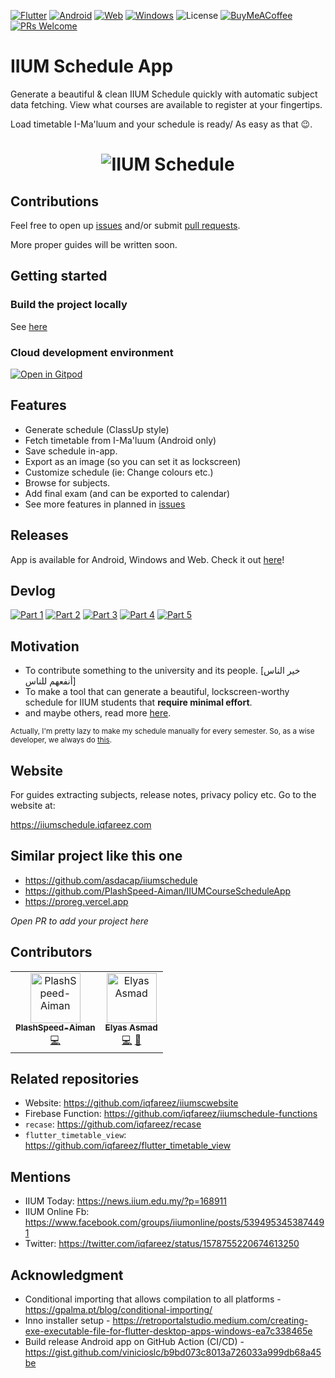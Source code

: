 [![Flutter](https://img.shields.io/badge/Flutter-%2302569B.svg?style=for-the-badge&logo=Flutter&logoColor=white)](https://flutter.dev/)
[![Android](https://img.shields.io/badge/Android-3DDC84?style=for-the-badge&logo=android&logoColor=white)](https://play.google.com/store/apps/details?id=com.iqfareez.iiumschedule)
[![Web](<https://img.shields.io/badge/WEB%20(PWA)-5a0fc8?style=for-the-badge&logo=GoogleChrome&logoColor=white>)](https://iiumschedule.web.app/#/)
[![Windows](https://img.shields.io/badge/Windows-0078D6?style=for-the-badge&logo=windows&logoColor=white)](https://iiumschedule.iqfareez.com/downloads/stable#windows)
![License](https://img.shields.io/github/license/iqfareez/iium_schedule?style=for-the-badge)
[![BuyMeACoffee](https://img.shields.io/badge/Buy%20Me%20a%20Coffee-ffdd00?style=for-the-badge&logo=buy-me-a-coffee&logoColor=black)](https://www.buymeacoffee.com/iqfareez)
[![PRs Welcome](https://img.shields.io/badge/PR-welcome-brightgreen.svg?style=for-the-badge)](https://makeapullrequest.com)

# IIUM Schedule App

Generate a beautiful & clean IIUM Schedule quickly with automatic subject data fetching. View what courses are available to register at your fingertips.

Load timetable I-Ma'luum and your schedule is ready/ As easy as that :wink:.

<h1 align="center">
    <picture>
      <source media="(prefers-color-scheme: dark)" srcset="https://user-images.githubusercontent.com/60868965/224489381-77298896-2ce4-4267-ab98-393c5ed0eba1.png">
      <img alt="IIUM Schedule" src="https://user-images.githubusercontent.com/60868965/216872570-3ed6b8e4-f2cf-4811-a480-9c288e6ee6f5.png">
    </picture>
 </h1>

## Contributions

Feel free to open up [issues](https://github.com/iqfareez/iium_schedule/issues) and/or submit [pull requests](https://github.com/iqfareez/iium_schedule/pulls).

<!-- For other types of contributions, kindly refer [wiki](https://github.com/iqfareez/iium_schedule/wiki).  -->

More proper guides will be written soon.

## Getting started

### Build the project locally

See [here](https://github.com/iqfareez/iium_schedule/wiki/Build-steps)

### Cloud development environment

[![Open in Gitpod](https://gitpod.io/button/open-in-gitpod.svg)](https://gitpod.io/#https://github.com/iqfareez/iium_schedule)

## Features

- Generate schedule (ClassUp style)
- Fetch timetable from I-Ma'luum (Android only)
- Save schedule in-app.
- Export as an image (so you can set it as lockscreen)
- Customize schedule (ie: Change colours etc.)
- Browse for subjects.
- Add final exam (and can be exported to calendar)
- See more features in planned in [issues](https://github.com/iqfareez/iium_schedule/issues?q=is%3Aopen+is%3Aissue+label%3Aenhancement)

## Releases

App is available for Android, Windows and Web. Check it out [here](https://iiumschedule.iqfareez.com/downloads)!

## Devlog

[![Part 1](https://img.shields.io/badge/part%201-%23E4405F.svg?style=for-the-badge&logo=Instagram&logoColor=white)](https://www.instagram.com/s/aGlnaGxpZ2h0OjE3OTAxOTkzNjUzNDk0NDQ3)
[![Part 2](https://img.shields.io/badge/part%202-%23E4405F.svg?style=for-the-badge&logo=Instagram&logoColor=white)](https://www.instagram.com/s/aGlnaGxpZ2h0OjE3OTQ4MjM3NzQzNjk4NjMy)
[![Part 3](https://img.shields.io/badge/part%203-%23E4405F.svg?style=for-the-badge&logo=Instagram&logoColor=white)](https://www.instagram.com/s/aGlnaGxpZ2h0OjE3OTY1ODMxMDE1ODM2MDg4)
[![Part 4](https://img.shields.io/badge/part%203-%23E4405F.svg?style=for-the-badge&logo=Instagram&logoColor=white)](https://www.instagram.com/stories/highlights/17965124656955811/)
[![Part 5](https://img.shields.io/badge/part%203-%23E4405F.svg?style=for-the-badge&logo=Instagram&logoColor=white)](https://www.instagram.com/stories/highlights/17938053524618277/)

## Motivation

- To contribute something to the university and its people. [خير الناس أنفعهم للناس]
- To make a tool that can generate a beautiful, lockscreen-worthy schedule for IIUM students that **require minimal effort**.
- and maybe others, read more [here](https://iiumschedule.iqfareez.com/changelog/2022/10/8/first-release).

<sub>Actually, I'm pretty lazy to make my schedule manually for every semester. So, as a wise developer, we always do [this](https://i.redd.it/0cm6yx27tez21.jpg).</sub>

## Website

For guides extracting subjects, release notes, privacy policy etc. Go to the website at:

https://iiumschedule.iqfareez.com

## Similar project like this one

- https://github.com/asdacap/iiumschedule
- https://github.com/PlashSpeed-Aiman/IIUMCourseScheduleApp
- https://proreg.vercel.app

_Open PR to add your project here_

## Contributors

<!-- ALL-CONTRIBUTORS-LIST:START - Do not remove or modify this section -->
<!-- prettier-ignore-start -->
<!-- markdownlint-disable -->
<table>
  <tbody>
    <tr>
      <td align="center"><a href="https://github.com/PlashSpeed-Aiman"><img src="https://avatars.githubusercontent.com/u/62431177?v=4?s=80" width="80px;" alt="PlashSpeed-Aiman"/><br /><sub><b>PlashSpeed-Aiman</b></sub></a><br /><a href="https://github.com/iqfareez/iium_schedule/commits?author=PlashSpeed-Aiman" title="Code">💻</a></td>
      <td align="center"><a href="https://github.com/ElyasAsmad"><img src="https://avatars.githubusercontent.com/u/78308067?v=4?s=80" width="80px;" alt="Elyas Asmad"/><br /><sub><b>Elyas Asmad</b></sub></a><br /><a href="https://github.com/iqfareez/iium_schedule/commits?author=ElyasAsmad" title="Code">💻</a> <a href="#design-ElyasAsmad" title="Design">🎨</a></td>
    </tr>
  </tbody>
</table>

<!-- markdownlint-restore -->
<!-- prettier-ignore-end -->

<!-- ALL-CONTRIBUTORS-LIST:END -->

## Related repositories

- Website: https://github.com/iqfareez/iiumscwebsite
- Firebase Function: https://github.com/iqfareez/iiumschedule-functions
- `recase`: https://github.com/iqfareez/recase
- `flutter_timetable_view`: https://github.com/iqfareez/flutter_timetable_view

## Mentions

- IIUM Today: https://news.iium.edu.my/?p=168911
- IIUM Online Fb: https://www.facebook.com/groups/iiumonline/posts/5394953453874491
- Twitter: https://twitter.com/iqfareez/status/1578755220674613250

## Acknowledgment

- Conditional importing that allows compilation to all platforms - https://gpalma.pt/blog/conditional-importing/
- Inno installer setup - https://retroportalstudio.medium.com/creating-exe-executable-file-for-flutter-desktop-apps-windows-ea7c338465e
- Build release Android app on GitHub Action (CI/CD) - https://gist.github.com/vinicioslc/b9bd073c8013a726033a999db68a45be
